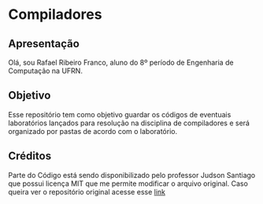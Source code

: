 # Compiladores

## Apresentação
Olá, sou Rafael Ribeiro Franco, aluno do 8º período de Engenharia de Computação na UFRN.


## Objetivo

Esse repositório tem como objetivo guardar os códigos de eventuais laboratórios lançados para resolução na disciplina de compiladores e será organizado por pastas de acordo com o laboratório.


## Créditos

Parte do Código está sendo disponibilizado pelo professor Judson Santiago que possui licença MIT que me permite modificar o arquivo original. Caso queira ver o repositório original acesse esse [link](https://github.com/JudsonSS/Compiladores/tree/master)

